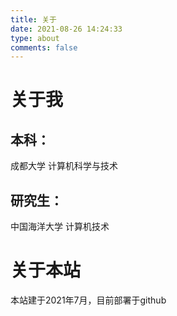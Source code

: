 ```yaml
---
title: 关于
date: 2021-08-26 14:24:33
type: about
comments: false
---
```


# 关于我

## 本科：
成都大学		计算机科学与技术
## 研究生：
中国海洋大学		计算机技术

# 关于本站
本站建于2021年7月，目前部署于github